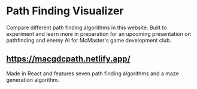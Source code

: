 # Path Finding Visualizer

Compare different path finding algorithms in this website.
Built to experiment and learn more in preparation for an upcoming presentation on pathfinding and enemy AI for McMaster's game development club.

## https://macgdcpath.netlify.app/

Made in React and features seven path finding algorithms and a maze generation algorithm.
